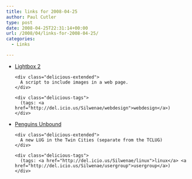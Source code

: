 ```yaml
---
title: links for 2008-04-25
author: Paul Cutler
type: post
date: 2008-04-25T22:31:14+00:00
url: /2008/04/links-for-2008-04-25/
categories:
  - Links

---
```

<ul class="delicious">
  <li>
    <div class="delicious-link">
      <a href="http://www.huddletogether.com/projects/lightbox2/">Lightbox 2</a>
    </div>
    
    <div class="delicious-extended">
      A script to include images in a web page.
    </div>
    
    <div class="delicious-tags">
      (tags: <a href="http://del.icio.us/Silwenae/webdesign">webdesign</a>)
    </div>
  </li>
  
  <li>
    <div class="delicious-link">
      <a href="http://www.penguinsunbound.com/Home">Penguins Unbound</a>
    </div>
    
    <div class="delicious-extended">
      A new LUG in the Twin Cities (separate from the TCLUG)
    </div>
    
    <div class="delicious-tags">
      (tags: <a href="http://del.icio.us/Silwenae/linux">linux</a> <a href="http://del.icio.us/Silwenae/usergroup">usergroup</a>)
    </div>
  </li>
</ul>